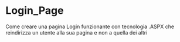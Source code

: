 # Login_Page
Come creare una pagina Login funzionante con tecnologia .ASPX che reindirizza un utente alla sua pagina e non a quella dei altri 
